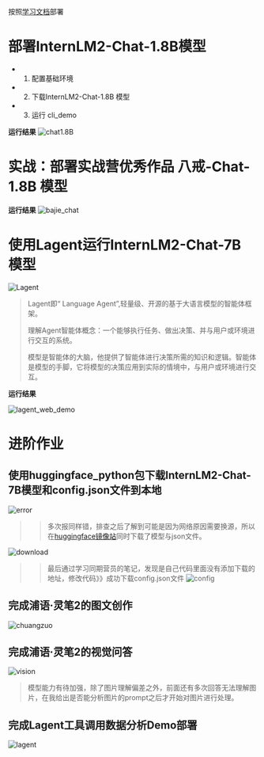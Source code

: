 按照[学习文档](https://github.com/InternLM/Tutorial/blob/camp2/helloworld/hello_world.md)部署

# 部署InternLM2-Chat-1.8B模型
* 1. 配置基础环境
* 2. 下载InternLM2-Chat-1.8B 模型
* 3. 运行 cli_demo

**运行结果**
![chat1.8B](https://github.com/KJXXbear/InternLM_practice/blob/main/images/ch2/chat_1.8B_demo.png?raw=true)

# 实战：部署实战营优秀作品 八戒-Chat-1.8B 模型

**运行结果**
![bajie_chat](https://github.com/KJXXbear/InternLM_practice/blob/main/images/ch2/%E5%85%AB%E6%88%92_chat_demo.png?raw=true)
  
#  使用Lagent运行InternLM2-Chat-7B 模型

![Lagent](https://github.com/KJXXbear/InternLM_practice/blob/main/images/ch2/lagent.png?raw=true)

> Lagent即“ Language Agent”,轻量级、开源的基于大语言模型的智能体框架。
> 
> 理解Agent智能体概念：一个能够执行任务、做出决策、并与用户或环境进行交互的系统。
> 
> 模型是智能体的大脑，他提供了智能体进行决策所需的知识和逻辑。智能体是模型的手脚，它将模型的决策应用到实际的情境中，与用户或环境进行交互。

**运行结果**

![lagent_web_demo](https://github.com/KJXXbear/InternLM_practice/blob/main/images/ch2/lagent_web_demo.png?raw=true)

# 进阶作业 #

## 使用huggingface_python包下载InternLM2-Chat-7B模型和config.json文件到本地 ##

![error](https://github.com/KJXXbear/InternLM_practice/blob/main/images/ch2/download_error.png?raw=true)

>> 多次报同样错，排查之后了解到可能是因为网络原因需要换源，所以在[huggingface镜像站](https://hf-mirror.com/internlm/internlm2-chat-7b)同时下载了模型与json文件。

![download](https://github.com/KJXXbear/InternLM_practice/blob/main/images/ch2/internlm2-chat-7b.png?raw=true)

>>最后通过学习同期营员的笔记，发现是自己代码里面没有添加下载的地址，修改代码》》成功下载config.json文件
![config](https://github.com/KJXXbear/InternLM_practice/blob/main/images/ch2/config.json.png?raw=true)

## 完成浦语·灵笔2的图文创作 

![chuangzuo](https://github.com/KJXXbear/InternLM_practice/blob/main/images/ch2/%E5%9B%BE%E6%96%87%E7%94%9F%E6%88%90.png?raw=true)


## 完成浦语·灵笔2的视觉问答 

![vision](https://github.com/KJXXbear/InternLM_practice/blob/main/images/ch2/%E5%9B%BE%E6%96%87%E7%90%86%E8%A7%A3.png?raw=true)

>模型能力有待加强，除了图片理解偏差之外，前面还有多次回答无法理解图片，在我给出是否能分析图片的prompt之后才开始对图片进行处理。

## 完成Lagent工具调用数据分析Demo部署

![lagent](https://github.com/KJXXbear/InternLM_practice/blob/main/images/ch2/lagent_web_demo.png?raw=true)

